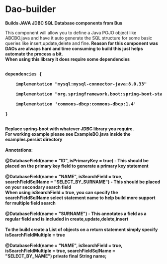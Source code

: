 # Dao-builder
<b>Builds JAVA JDBC SQL Database components from Bus</b><br>


This component will allow you to define a Java POJO object like ABCBO.java and have it auto generate the SQL structure for some basic queries like insert,update,delete and fine.<b>
Reason for this component was DAOs are always hard and time consuming to build this just helps automate the process a bit.<b>
<br>
When using this library it does require some dependencies
<br><br>
<pre>
dependencies {<br>
    implementation "mysql:mysql-connector-java:8.0.33"<br>
    implementation "org.springframework.boot:spring-boot-starter-jdbc:2.7.3"<br>
    implementation 'commons-dbcp:commons-dbcp:1.4'<br>
}
</pre>
<br>
Replace spring-boot with whatever JDBC library you require.
<br>
For working example please see ExampleBO.java inside the examples.persist directory
<br><br>
<b>Annotations:</b><br>
<br>
@DatabaseField(name = "ID", isPrimaryKey = true) - This should be placed on the primary key field to generate a primary key statement
<br><br>
@DatabaseField(name = "NAME", isSearchField = true, searchFieldSqlName = "SELECT_BY_SURNAME")  - This should be placed on your secondary search field
<br>
When using isSearchField = true, you can specify the searchFieldSqlName select statement name to help build more support for multiple field search
<br><br>
@DatabaseField(name = "SURNAME")  - This annotates a field as a regular field and is included in create,update,delete,insert
<br>
<br>
To the build create a List of objects on a return statement simply specify isSearchFieldMultiple = true
<br><br>
@DatabaseField(name = "NAME", isSearchField = true, isSearchFieldMultiple = true, searchFieldSqlName = "SELECT_BY_NAME")
private final String name;
